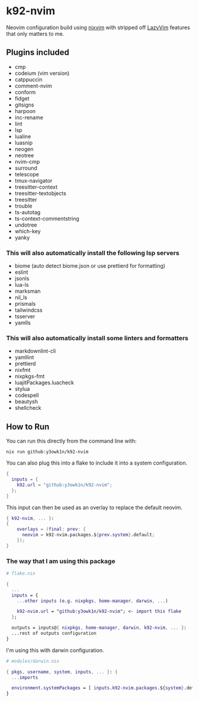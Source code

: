 # k92-nvim

Neovim configuration build using [nixvim](https://github.com/nix-community/nixvim) with stripped off [LazyVim](https://www.lazyvim.org/) features that only matters to me.

## Plugins included

- cmp
- codeium (vim version)
- catppuccin
- comment-nvim
- conform
- fidget
- gitsigns
- harpoon
- inc-rename
- lint
- lsp
- lualine
- luasnip
- neogen
- neotree
- nvim-cmp
- surround
- telescope
- tmux-navigator
- treesitter-context
- treesitter-textobjects
- treesitter
- trouble
- ts-autotag
- ts-context-commentstring
- undotree
- which-key
- yanky

### This will also automatically install the following lsp servers

- biome (auto detect biome.json or use prettierd for formatting)
- eslint
- jsonls
- lua-ls
- marksman
- nil_ls
- prismals
- tailwindcss
- tsserver
- yamlls

### This will also automatically install some linters and formatters

- markdownlint-cli
- yamllint
- prettierd
- nixfmt
- nixpkgs-fmt
- luajitPackages.luacheck
- stylua
- codespell
- beautysh
- shellcheck

## How to Run

You can run this directly from the command line with:

```shell
nix run github:y3owk1n/k92-nvim
```

You can also plug this into a flake to include it into a system configuration.

```nix
{
  inputs = {
    k92.url = "github:y3owk1n/k92-nvim";
  };
}
```

This input can then be used as an overlay to replace the default neovim.

```nix
{ k92-nvim, ... }:
{
    overlays = (final: prev: {
      neovim = k92-nvim.packages.${prev.system}.default;
    });
}
```

### The way that I am using this package

```nix
# flake.nix

{
  ...
  inputs = {
    ...other inputs (e.g. nixpkgs, home-manager, darwin, ...)

    k92-nvim.url = "github:y3owk1n/k92-nvim"; <- import this flake
  };

  outputs = inputs@{ nixpkgs, home-manager, darwin, k92-nvim, ... }:
  ...rest of outputs configuration
}
```

I'm using this with darwin configuration.

```nix
# modules/darwin.nix

{ pkgs, username, system, inputs, ... }: {
  ...imports

  environment.systemPackages = [ inputs.k92-nvim.packages.${system}.default ]; <- add it to system packages
}
```
